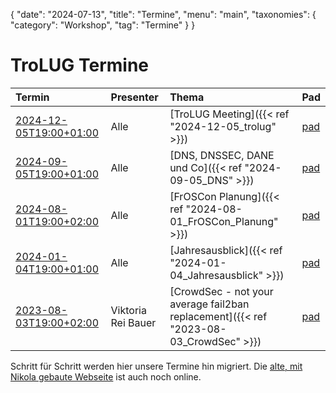 {
   "date": "2024-07-13",
   "title": "Termine",
   "menu": "main",
   "taxonomies": {
        "category": "Workshop",
        "tag": "Termine"
    }
}

# TroLUG Termine

| Termin                                              | Presenter          | Thema                                                                                 | Pad                                       |
|:----------------------------------------------------|:-------------------|:--------------------------------------------------------------------------------------|:------------------------------------------|
| [2024-12-05T19:00+01:00](/ics/2024-12-05T1800Z.ics) | Alle               | [TroLUG Meeting]({{< ref "2024-12-05_trolug" >}})                                     | [pad](https://trolug.pads.ccc.de/2024-12) |
| [2024-09-05T19:00+01:00](/ics/2024-09-05T1800Z.ics) | Alle               | [DNS, DNSSEC, DANE und Co]({{< ref "2024-09-05_DNS" >}})                              | [pad](https://trolug.pads.ccc.de/2024-09) |
| [2024-08-01T19:00+02:00](/ics/2024-08-01T1700Z.ics) | Alle               | [FrOSCon Planung]({{< ref "2024-08-01_FrOSCon_Planung" >}})                           | [pad](https://trolug.pads.ccc.de/2024-08) |
| [2024-01-04T19:00+01:00](/ics/2024-01-04T1800Z.ics) | Alle               | [Jahresausblick]({{< ref "2024-01-04_Jahresausblick" >}})                             | [pad](https://trolug.pads.ccc.de/2024-01) |
| [2023-08-03T19:00+02:00](/ics/2023-08-03T1700Z.ics) | Viktoria Rei Bauer | [CrowdSec - not your average fail2ban replacement]({{< ref "2023-08-03_CrowdSec" >}}) | [pad](https://trolug.pads.ccc.de/2023-08) |

Schritt für Schritt werden hier unsere Termine hin migriert.
Die [alte, mit Nikola gebaute Webseite](http://nikola.trolug.de/) ist auch noch online.

